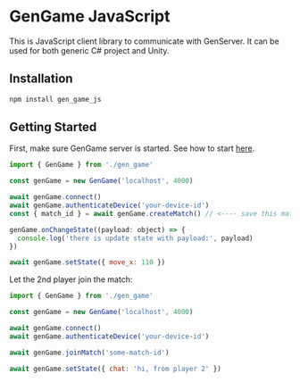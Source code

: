 # GenGame JavaScript

This is JavaScript client library to communicate with GenServer. It can be used for both generic C# project and Unity.

## Installation

```bash
npm install gen_game_js
```

## Getting Started

First, make sure GenGame server is started. See how to start [here](https://github.com/f4th4n/gen_game#getting-started).

```js
import { GenGame } from './gen_game'

const genGame = new GenGame('localhost', 4000)

await genGame.connect()
await genGame.authenticateDevice('your-device-id')
const { match_id } = await genGame.createMatch() // <---- save this match id so you can let other player join this game

genGame.onChangeState((payload: object) => {
  console.log('there is update state with payload:', payload)
})

await genGame.setState({ move_x: 110 })
```

Let the 2nd player join the match:

```js
import { GenGame } from './gen_game'

const genGame = new GenGame('localhost', 4000)

await genGame.connect()
await genGame.authenticateDevice('your-device-id')

await genGame.joinMatch('some-match-id')

await genGame.setState({ chat: 'hi, from player 2' })
```

